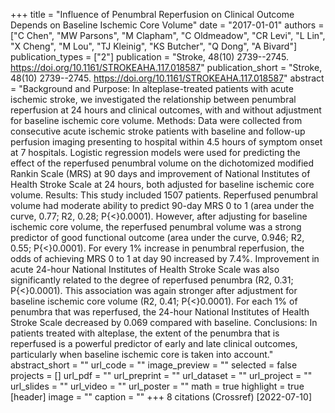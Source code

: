 +++
title = "Influence of Penumbral Reperfusion on Clinical Outcome Depends on Baseline Ischemic Core Volume"
date = "2017-01-01"
authors = ["C Chen", "MW Parsons", "M Clapham", "C Oldmeadow", "CR Levi", "L Lin", "X Cheng", "M Lou", "TJ Kleinig", "KS Butcher", "Q Dong", "A Bivard"]
publication_types = ["2"]
publication = "Stroke, 48(10) 2739--2745. https://doi.org/10.1161/STROKEAHA.117.018587"
publication_short = "Stroke, 48(10) 2739--2745. https://doi.org/10.1161/STROKEAHA.117.018587"
abstract = "Background and Purpose: In alteplase-treated patients with acute ischemic stroke, we investigated the relationship between penumbral reperfusion at 24 hours and clinical outcomes, with and without adjustment for baseline ischemic core volume. Methods: Data were collected from consecutive acute ischemic stroke patients with baseline and follow-up perfusion imaging presenting to hospital within 4.5 hours of symptom onset at 7 hospitals. Logistic regression models were used for predicting the effect of the reperfused penumbral volume on the dichotomized modified Rankin Scale (MRS) at 90 days and improvement of National Institutes of Health Stroke Scale at 24 hours, both adjusted for baseline ischemic core volume. Results: This study included 1507 patients. Reperfused penumbral volume had moderate ability to predict 90-day MRS 0 to 1 (area under the curve, 0.77; R2, 0.28; P{$<$}0.0001). However, after adjusting for baseline ischemic core volume, the reperfused penumbral volume was a strong predictor of good functional outcome (area under the curve, 0.946; R2, 0.55; P{$<$}0.0001). For every 1% increase in penumbral reperfusion, the odds of achieving MRS 0 to 1 at day 90 increased by 7.4%. Improvement in acute 24-hour National Institutes of Health Stroke Scale was also significantly related to the degree of reperfused penumbra (R2, 0.31; P{$<$}0.0001). This association was again stronger after adjustment for baseline ischemic core volume (R2, 0.41; P{$<$}0.0001). For each 1% of penumbra that was reperfused, the 24-hour National Institutes of Health Stroke Scale decreased by 0.069 compared with baseline. Conclusions: In patients treated with alteplase, the extent of the penumbra that is reperfused is a powerful predictor of early and late clinical outcomes, particularly when baseline ischemic core is taken into account."
abstract_short = ""
url_code = ""
image_preview = ""
selected = false
projects = []
url_pdf = ""
url_preprint = ""
url_dataset = ""
url_project = ""
url_slides = ""
url_video = ""
url_poster = ""
math = true
highlight = true
[header]
image = ""
caption = ""
+++
8 citations (Crossref) [2022-07-10]
